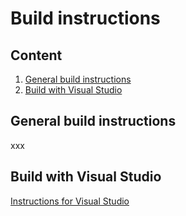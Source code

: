 Build instructions
==================

Content
-------

1. [General build instructions](#general-build-instructions)
2. [Build with Visual Studio](#build-with-visual-studio)


General build instructions
-------------
xxx


Build with Visual Studio
-------------
[Instructions for Visual Studio]

[Instructions for Visual Studio]: build_with_vs.md
